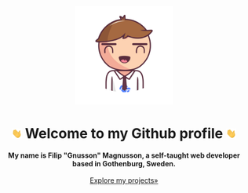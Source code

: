 <div align="center">
  <a href="https://github.com/GnussonNet/dockerized-webserver">
  <img src="https://github.com/GnussonNet/dockerized-webserver/blob/main/.github/logo.svg" alt="logo" width="200" height="200">
  </a>

  <h1 align="center"><img src="assets/wave.gif" height="20px" /> Welcome to my Github profile <img src="assets/wave.gif" height="20px" /></h1>

  <p align="center">
	  <strong>My name is Filip "Gnusson" Magnusson, a self-taught web developer based in Gothenburg, Sweden.</strong>
	  <br />
	  <br />
	  <a href="https://github.com/GnussonNet">Explore my projects»</a>
  </p>
